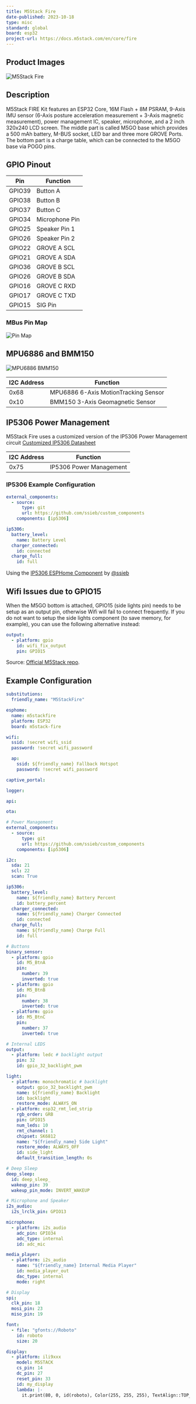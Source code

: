 ```yaml
---
title: M5Stack Fire
date-published: 2023-10-18
type: misc
standard: global
board: esp32
project-url: https://docs.m5stack.com/en/core/fire
---
```


## Product Images

![M5Stack Fire](M5StackFire.webp "M5Stack Fire")

## Description

M5Stack FIRE Kit features an ESP32 Core, 16M Flash + 8M PSRAM, 9-Axis IMU sensor (6-Axis posture acceleration measurement + 3-Axis magnetic measurement), power management IC, speaker, microphone, and a 2 inch 320x240 LCD screen. The middle part is called M5GO base which provides a 500 mAh battery, M-BUS socket, LED bar and three more GROVE Ports. The bottom part is a charge table, which can be connected to the M5GO base via POGO pins.

## GPIO Pinout

|  Pin   | Function       |
| ------ | -------------- |
| GPIO39 | Button A       |
| GPIO38 | Button B       |
| GPIO37 | Button C       |
| GPIO34 | Microphone Pin |
| GPIO25 | Speaker Pin 1  |
| GPIO26 | Speaker Pin 2  |
| GPIO22 | GROVE A SCL    |
| GPIO21 | GROVE A SDA    |
| GPIO36 | GROVE B SCL    |
| GPIO26 | GROVE B SDA    |
| GPIO16 | GROVE C RXD    |
| GPIO17 | GROVE C TXD    |
| GPIO15 | SIG Pin        |

### MBus Pin Map

![Pin Map](core1_mbus.webp "M5Stack Pin Map")

## MPU6886 and BMM150

![MPU6886 BMM150](MPU6886_BMM150.webp "MPU6886 BMM150")

| I2C Address | Function                             |
| ----------- | ------------------------------------ |
| 0x68        | MPU6886 6-Axis MotionTracking Sensor |
| 0x10        | BMM150 3-Axis Geomagnetic Sensor     |

## IP5306 Power Management

M5Stack Fire uses a customized version of the IP5306 Power Management circuit
[Customized IP5306 Datasheet]("https://github.com/m5stack/M5-Schematic/blob/master/Core/IIC_IP5306_REG_V1.4.pdf")

| I2C Address | Function                |
| ----------- | ----------------------- |
| 0x75        | IP5306 Power Management |

### IP5306 Example Configuration

```yml
external_components:
  - source:
      type: git
      url: https://github.com/ssieb/custom_components
    components: [ip5306]

ip5306:
  battery_level:
    name: Battery Level
  charger_connected:
    id: connected
  charge_full:
    id: full
```

Using the [IP5306 ESPHome Component]("https://github.com/ssieb/custom_components/tree/master/components/ip5306") by [@ssieb]("https://github.com/ssieb")

## Wifi Issues due to GPIO15

When the M5GO bottom is attached, GPIO15 (side lights pin) needs to be setup as an output pin, otherwise Wifi will fail to connect frequently. If you do not want to setup the side lights component (to save memory, for example), you can use the following alternative instead:

```yml
output:
  - platform: gpio
    id: wifi_fix_output
    pin: GPIO15
```

Source: [Official M5Stack repo](https://github.com/m5stack/M5Unified/blob/d26d2415f409b664631ff066ceeaffd6a753a4ff/src/M5Unified.cpp#L499).

## Example Configuration

```yml
substitutions:
  friendly_name: "M5StackFire"

esphome:
  name: m5stackfire
  platform: ESP32
  board: m5stack-fire

wifi:
  ssid: !secret wifi_ssid
  password: !secret wifi_password

  ap:
    ssid: ${friendly_name} Fallback Hotspot
    password: !secret wifi_password

captive_portal:

logger:

api:

ota:

# Power Management
external_components:
  - source:
      type: git
      url: https://github.com/ssieb/custom_components
    components: [ip5306]

i2c:
  sda: 21
  scl: 22
  scan: True

ip5306:
  battery_level:
    name: ${friendly_name} Battery Percent
    id: battery_percent
  charger_connected:
    name: ${friendly_name} Charger Connected
    id: connected
  charge_full:
    name: ${friendly_name} Charge Full
    id: full

# Buttons
binary_sensor:
  - platform: gpio
    id: M5_BtnA
    pin:
      number: 39
      inverted: true
  - platform: gpio
    id: M5_BtnB
    pin:
      number: 38
      inverted: true
  - platform: gpio
    id: M5_BtnC
    pin:
      number: 37
      inverted: true

# Internal LEDS
output:
  - platform: ledc # backlight output
    pin: 32
    id: gpio_32_backlight_pwm

light:
  - platform: monochromatic # backlight
    output: gpio_32_backlight_pwm
    name: ${friendly_name} Backlight
    id: backlight
    restore_mode: ALWAYS_ON
  - platform: esp32_rmt_led_strip
    rgb_order: GRB
    pin: GPIO15
    num_leds: 10
    rmt_channel: 1
    chipset: SK6812
    name: "${friendly_name} Side Light"
    restore_mode: ALWAYS_OFF
    id: side_light
    default_transition_length: 0s

# Deep Sleep
deep_sleep:
  id: deep_sleep_
  wakeup_pin: 39
  wakeup_pin_mode: INVERT_WAKEUP

# Microphone and Speaker
i2s_audio:
  i2s_lrclk_pin: GPIO13

microphone:
  - platform: i2s_audio
    adc_pin: GPIO34
    adc_type: internal
    id: adc_mic

media_player:
  - platform: i2s_audio
    name: "${friendly_name} Internal Media Player"
    id: media_player_out
    dac_type: internal
    mode: right

# Display
spi:
  clk_pin: 18
  mosi_pin: 23
  miso_pin: 19

font:
  - file: "gfonts://Roboto"
    id: roboto
    size: 20

display:
  - platform: ili9xxx
    model: M5STACK
    cs_pin: 14
    dc_pin: 27
    reset_pin: 33
    id: my_display
    lambda: |-
      it.print(80, 0, id(roboto), Color(255, 255, 255), TextAlign::TOP_CENTER, "M5Stack Fire Test");
```
